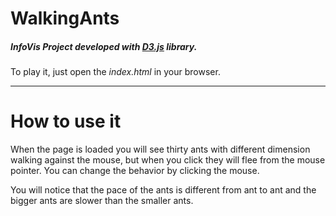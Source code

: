 # WalkingAnts

##### InfoVis Project developed with [D3.js](https://d3js.org/) library.

To play it, just open the _index.html_ in your browser.

-------------

# How to use it

When the page is loaded you will see thirty ants with different dimension walking against the mouse, 
but when you click they will flee from the mouse pointer. You can change the behavior by clicking the mouse. 

You will notice that the pace of the ants is different from ant to ant and the bigger ants are slower than the smaller ants.
